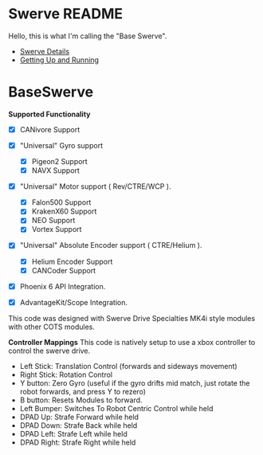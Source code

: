 # Swerve README
Hello, this is what I'm calling the "Base Swerve".

- [Swerve Details](Swerve.md)
- [Getting Up and Running](GettingStarted.md)


# BaseSwerve
**Supported Functionality**
- [x] CANivore Support
- [x] "Universal" Gyro support
    - [x] Pigeon2 Support
    - [x] NAVX Support
- [x] "Universal" Motor support ( Rev/CTRE/WCP ).
    - [x] Falon500 Support
    - [x] KrakenX60 Support
    - [x] NEO Support
    - [x] Vortex Support
- [x] "Universal" Absolute Encoder support ( CTRE/Helium ).
    - [x] Helium Encoder Support
    - [x] CANCoder Support
- [x] Phoenix 6 API Integration.
- [x] AdvantageKit/Scope Integration.


This code was designed with Swerve Drive Specialties MK4i style modules with other COTS modules.


**Controller Mappings**
This code is natively setup to use a xbox controller to control the swerve drive. 
* Left Stick: Translation Control (forwards and sideways movement)
* Right Stick: Rotation Control
* Y button: Zero Gyro (useful if the gyro drifts mid match, just rotate the robot forwards, and press Y to rezero)
* B button: Resets Modules to forward.
* Left Bumper: Switches To Robot Centric Control while held
* DPAD Up: Strafe Forward while held
* DPAD Down: Strafe Back while held
* DPAD Left: Strafe Left while held
* DPAD Right: Strafe Right while held
